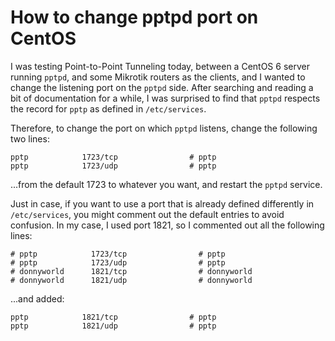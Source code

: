 <!-- -
Title: Change pptpd port on CentOS
Description: How to change pptpd port on CentOS
First Published: 2014-09-17
- -->

How to change pptpd port on CentOS
==================================

I was testing Point-to-Point Tunneling today, between a CentOS 6 server running 
`pptpd`, and some Mikrotik routers as the clients, and I wanted to change the 
listening port on the `pptpd` side. After searching and reading a bit of 
documentation for a while, I was surprised to find that `pptpd` respects the 
record for `pptp` as defined in `/etc/services`.

Therefore, to change the port on which `pptpd` listens, change the following 
two lines:

```
pptp            1723/tcp                # pptp
pptp            1723/udp                # pptp
```

...from the default 1723 to whatever you want, and restart the `pptpd` service. 

Just in case, if you want to use a port that is already defined differently in 
`/etc/services`, you might comment out the default entries to avoid confusion. 
In my case, I used port 1821, so I commented out all the following lines:

```
# pptp            1723/tcp                # pptp
# pptp            1723/udp                # pptp
# donnyworld      1821/tcp                # donnyworld
# donnyworld      1821/udp                # donnyworld
```

...and added:

```
pptp            1821/tcp                # pptp
pptp            1821/udp                # pptp
```
